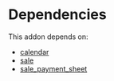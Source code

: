 # Dependencies

This addon depends on:

- [calendar](https://github.com/bringout/oca-ocb-technical/tree/88371c78cad15e33295a8d1fee0e733653eb4213/odoo-bringout-oca-ocb-calendar)
- [sale](https://github.com/bringout/oca-ocb-sale/tree/9c47621e05c4317db98aaea61473df9add3d66b6/odoo-bringout-oca-ocb-sale)
- [sale_payment_sheet](https://github.com/bringout/oca-workflow-process)
